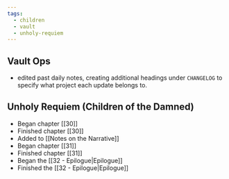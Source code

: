 ```yaml
---
tags:
  - children
  - vault
  - unholy-requiem
---
```

## Vault Ops
- edited past daily notes, creating additional headings under `CHANGELOG` to specify what project each update belongs to.

## Unholy Requiem (Children of the Damned)
- Began chapter [[30]]
- Finished chapter [[30]]
- Added to [[Notes on the Narrative]]
- Began chapter [[31]]
- Finished chapter [[31]]
- Began the [[32 - Epilogue|Epilogue]] 
- Finished the [[32 - Epilogue|Epilogue]] 